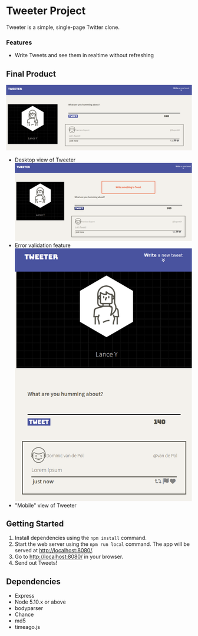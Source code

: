 # Tweeter Project

Tweeter is a simple, single-page Twitter clone.

### Features

- Write Tweets and see them in realtime without refreshing

## Final Product

!["Desktop view of Tweeter"](https://github.com/lancey1/tweeter/blob/master/docs/Screenshot%20from%202022-05-26%2022-03-58.png)
- Desktop view of Tweeter
!["Error validation feature"](https://github.com/lancey1/tweeter/blob/master/docs/Screenshot%20from%202022-05-26%2022-04-25.png)
- Error validation feature
!["Mobile view of Tweeter"](https://github.com/lancey1/tweeter/blob/master/docs/Screenshot%20from%202022-05-26%2022-05-28.png)
- "Mobile" view of Tweeter

## Getting Started

1. Install dependencies using the `npm install` command.
2. Start the web server using the `npm run local` command. The app will be served at <http://localhost:8080/>.
3. Go to <http://localhost:8080/> in your browser.
4. Send out Tweets!

## Dependencies

- Express
- Node 5.10.x or above
- bodyparser 
- Chance
- md5
- timeago.js

